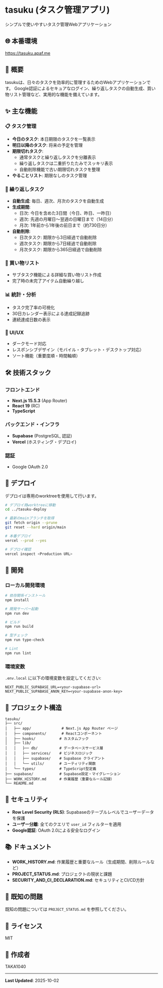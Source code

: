 # tasuku (タスク管理アプリ)

シンプルで使いやすいタスク管理Webアプリケーション

## 🌐 本番環境

https://tasuku.apaf.me

## 📖 概要

tasukuは、日々のタスクを効率的に管理するためのWebアプリケーションです。
Google認証によるセキュアなログイン、繰り返しタスクの自動生成、買い物リスト管理など、実用的な機能を備えています。

## ✨ 主な機能

### 📋 タスク管理
- **今日のタスク**: 本日期限のタスクを一覧表示
- **明日以降のタスク**: 将来の予定を管理
- **期限切れタスク**:
  - 通常タスクと繰り返しタスクを分離表示
  - 繰り返しタスクは二重折りたたみでスッキリ表示
  - 自動削除機能で古い期限切れタスクを整理
- **やることリスト**: 期限なしのタスク管理

### 🔄 繰り返しタスク
- **自動生成**: 毎日、週次、月次のタスクを自動生成
- **生成期間**:
  - 日次: 今日を含めた3日間（今日、昨日、一昨日）
  - 週次: 先週の月曜日〜翌週の日曜日まで（14日分）
  - 月次: 1年前から1年後の前日まで（約730日分）
- **自動削除**:
  - 日次タスク: 期限から3日経過で自動削除
  - 週次タスク: 期限から7日経過で自動削除
  - 月次タスク: 期限から365日経過で自動削除

### 🛒 買い物リスト
- サブタスク機能による詳細な買い物リスト作成
- 完了時の未完了アイテム自動繰り越し

### 📊 統計・分析
- タスク完了率の可視化
- 30日カレンダー表示による達成記録追跡
- 連続達成日数の表示

### 🎨 UI/UX
- ダークモード対応
- レスポンシブデザイン（モバイル・タブレット・デスクトップ対応）
- ソート機能（重要度順・時間軸順）

## 🛠️ 技術スタック

### フロントエンド
- **Next.js 15.5.3** (App Router)
- **React 19** (RC)
- **TypeScript**

### バックエンド・インフラ
- **Supabase** (PostgreSQL, 認証)
- **Vercel** (ホスティング・デプロイ)

### 認証
- Google OAuth 2.0

## 🚀 デプロイ

デプロイは専用のworktreeを使用して行います。

```bash
# デプロイ用worktreeに移動
cd ../tasuku-deploy

# 最新のmainブランチを取得
git fetch origin --prune
git reset --hard origin/main

# 本番デプロイ
vercel --prod --yes

# デプロイ確認
vercel inspect <Production URL>
```

## 📝 開発

### ローカル開発環境

```bash
# 依存関係インストール
npm install

# 開発サーバー起動
npm run dev

# ビルド
npm run build

# 型チェック
npm run type-check

# Lint
npm run lint
```

### 環境変数

`.env.local` に以下の環境変数を設定してください:

```
NEXT_PUBLIC_SUPABASE_URL=<your-supabase-url>
NEXT_PUBLIC_SUPABASE_ANON_KEY=<your-supabase-anon-key>
```

## 📁 プロジェクト構造

```
tasuku/
├── src/
│   ├── app/              # Next.js App Router ページ
│   ├── components/       # Reactコンポーネント
│   ├── hooks/           # カスタムフック
│   ├── lib/
│   │   ├── db/          # データベースサービス層
│   │   ├── services/    # ビジネスロジック
│   │   ├── supabase/    # Supabase クライアント
│   │   └── utils/       # ユーティリティ関数
│   └── types/           # TypeScript型定義
├── supabase/            # Supabase設定・マイグレーション
├── WORK_HISTORY.md      # 作業履歴（重要なルール記録）
└── README.md
```

## 🔐 セキュリティ

- **Row Level Security (RLS)**: Supabaseのテーブルレベルでユーザーデータを保護
- **ユーザー分離**: 全てのクエリで `user_id` フィルターを適用
- **Google認証**: OAuth 2.0による安全なログイン

## 📚 ドキュメント

- **WORK_HISTORY.md**: 作業履歴と重要なルール（生成期間、削除ルールなど）
- **PROJECT_STATUS.md**: プロジェクトの現状と課題
- **SECURITY_AND_CI_DECLARATION.md**: セキュリティとCI/CD方針

## 🐛 既知の問題

既知の問題については `PROJECT_STATUS.md` を参照してください。

## 📄 ライセンス

MIT

## 👤 作成者

TAKA1040

---

**Last Updated**: 2025-10-02
